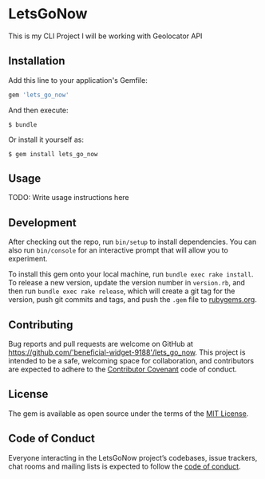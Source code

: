 # LetsGoNow

This is my CLI Project I will be working with Geolocator API

## Installation

Add this line to your application's Gemfile:

```ruby
gem 'lets_go_now'
```

And then execute:

    $ bundle

Or install it yourself as:

    $ gem install lets_go_now

## Usage

TODO: Write usage instructions here

## Development

After checking out the repo, run `bin/setup` to install dependencies. You can also run `bin/console` for an interactive prompt that will allow you to experiment.

To install this gem onto your local machine, run `bundle exec rake install`. To release a new version, update the version number in `version.rb`, and then run `bundle exec rake release`, which will create a git tag for the version, push git commits and tags, and push the `.gem` file to [rubygems.org](https://rubygems.org).

## Contributing

Bug reports and pull requests are welcome on GitHub at https://github.com/'beneficial-widget-9188'/lets_go_now. This project is intended to be a safe, welcoming space for collaboration, and contributors are expected to adhere to the [Contributor Covenant](http://contributor-covenant.org) code of conduct.

## License

The gem is available as open source under the terms of the [MIT License](https://opensource.org/licenses/MIT).

## Code of Conduct

Everyone interacting in the LetsGoNow project’s codebases, issue trackers, chat rooms and mailing lists is expected to follow the [code of conduct](https://github.com/'beneficial-widget-9188'/lets_go_now/blob/master/CODE_OF_CONDUCT.md).
